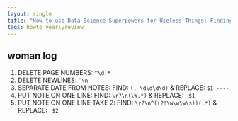 ```yaml
---
layout: single
title: "How to use Data Science Superpowers for Useless Things: Finding Trends in Self Data"
tags: howto yearlyreview 
---
```


## woman log


1. DELETE PAGE NUMBERS: `^\d.*`
2. DELETE NEWLINES: `^\n`
3. SEPARATE DATE FROM NOTES: FIND: `(, \d\d\d\d)` & REPLACE: `$1 ----`
4. PUT NOTE ON ONE LINE: FIND: `\r?\n(\W.*)` & REPLACE: ` $1` 
5. PUT NOTE ON ONE LINE TAKE 2: FIND: `\r?\n^((?!\w\w\w\s))(.*)` & REPLACE: ` $2`